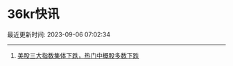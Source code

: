 # 36kr快讯

最近更新时间: 2023-09-06 07:02:34

--- 
1. [美股三大指数集体下跌，热门中概股多数下跌](https://www.36kr.com/newsflashes/2419635451323395) 
